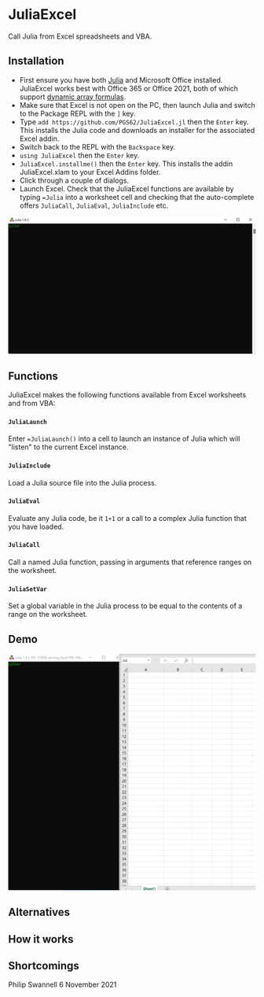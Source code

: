 # JuliaExcel

Call Julia from Excel spreadsheets and VBA.

## Installation

 * First ensure you have both [Julia](https://julialang.org/) and Microsoft Office installed. JuliaExcel works best with Office 365 or Office 2021, both of which support [dynamic array formulas](https://support.microsoft.com/en-us/office/dynamic-array-formulas-and-spilled-array-behavior-205c6b06-03ba-4151-89a1-87a7eb36e531).
 * Make sure that Excel is not open on the PC, then launch Julia and switch to the Package REPL with the `]` key.
 * Type `add https://github.com/PGS62/JuliaExcel.jl` then the `Enter` key. This installs the Julia code and downloads an installer for the associated Excel addin.
 * Switch back to the REPL with the `Backspace` key.
 * `using JuliaExcel` then the `Enter` key.
 * `JuliaExcel.installme()` then the `Enter` key. This installs the addin JuliaExcel.xlam to your Excel Addins folder.
 * Click through a couple of dialogs.
 * Launch Excel. Check that the JuliaExcel functions are available by typing `=Julia` into a worksheet cell and checking that the auto-complete offers `JuliaCall`, `JuliaEval`, `JuliaInclude` etc.

![installation](images/installation.gif)

## Functions
JuliaExcel makes the following functions available from Excel worksheets and from VBA:

#### `JuliaLaunch`
Enter `=JuliaLaunch()` into a cell to launch an instance of Julia which will "listen" to the current Excel instance.

#### `JuliaInclude`
Load a Julia source file into the Julia process.

#### `JuliaEval`
Evaluate any Julia code, be it `1+1` or a call to a complex Julia function that you have loaded.

#### `JuliaCall`
Call a named Julia function, passing in arguments that reference ranges on the worksheet.

#### `JuliaSetVar`
Set a global variable in the Julia process to be equal to the contents of a range on the worksheet.

## Demo
![demo2](images/Demo4.gif)
## Alternatives

## How it works

## Shortcomings



Philip Swannell
6 November 2021
